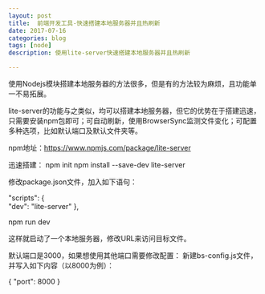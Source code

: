 ```yaml
---
layout: post
title:  前端开发工具-快速搭建本地服务器并且热刷新
date: 2017-07-16
categories: blog
tags: [node]
description: 使用lite-server快速搭建本地服务器并且热刷新

---
```


使用Nodejs模块搭建本地服务器的方法很多，但是有的方法较为麻烦，且功能单一不易拓展。

lite-server的功能与之类似，均可以搭建本地服务器，但它的优势在于搭建迅速，只需要安装npm包即可；可自动刷新，使用BrowserSync监测文件变化；可配置多种选项，比如默认端口及默认文件夹等。

npm地址：https://www.npmjs.com/package/lite-server

迅速搭建： 
npm init 
npm install --save-dev lite-server

修改package.json文件，加入如下语句：

"scripts": {    
   "dev": "lite-server"
 },

npm run dev

这样就启动了一个本地服务器，修改URL来访问目标文件。

默认端口是3000，如果想使用其他端口需要修改配置： 
新建bs-config.js文件，并写入如下内容（以8000为例）：

{
  "port": 8000
}
